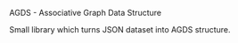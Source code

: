 AGDS - Associative Graph Data Structure

Small library which turns JSON dataset into AGDS structure.

